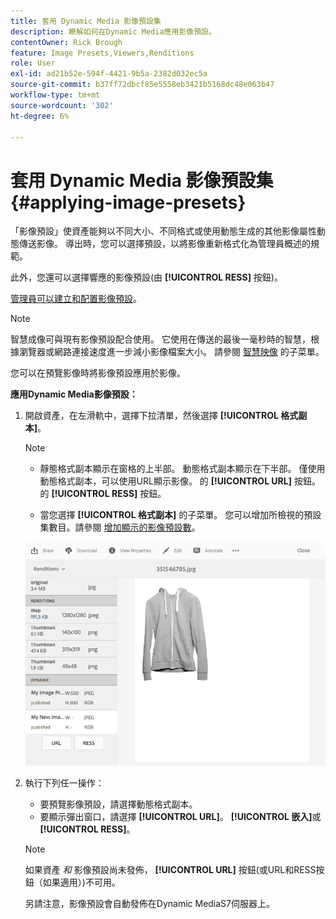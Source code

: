 ```yaml
---
title: 套用 Dynamic Media 影像預設集
description: 瞭解如何在Dynamic Media應用影像預設。
contentOwner: Rick Brough
feature: Image Presets,Viewers,Renditions
role: User
exl-id: ad21b52e-594f-4421-9b5a-2382d032ec5a
source-git-commit: b37ff72dbcf85e5558eb3421b5168dc48e063b47
workflow-type: tm+mt
source-wordcount: '302'
ht-degree: 6%

---
```


# 套用 Dynamic Media 影像預設集 {#applying-image-presets}

「影像預設」使資產能夠以不同大小、不同格式或使用動態生成的其他影像屬性動態傳送影像。 導出時，您可以選擇預設，以將影像重新格式化為管理員概述的規範。

此外，您還可以選擇響應的影像預設(由 **[!UICONTROL RESS]** 按鈕)。

[管理員可以建立和配置影像預設](managing-image-presets.md)。

>[!NOTE]
>
>智慧成像可與現有影像預設配合使用。 它使用在傳送的最後一毫秒時的智慧，根據瀏覽器或網路連接速度進一步減小影像檔案大小。 請參閱 [智慧映像](imaging-faq.md) 的子菜單。

您可以在預覽影像時將影像預設應用於影像。

**應用Dynamic Media影像預設：**

1. 開啟資產，在左滑軌中，選擇下拉清單，然後選擇 **[!UICONTROL 格式副本]**。

   >[!NOTE]
   >
   >* 靜態格式副本顯示在窗格的上半部。 動態格式副本顯示在下半部。 僅使用動態格式副本，可以使用URL顯示影像。 的 **[!UICONTROL URL]** 按鈕。 的 **[!UICONTROL RESS]** 按鈕。
   >
   >* 當您選擇 **[!UICONTROL 格式副本]** 的子菜單。 您可以增加所檢視的預設集數目。請參閱 [增加顯示的影像預設數](managing-image-presets.md#increasing-or-decreasing-the-number-of-image-presets-that-display)。


   ![chlimage_1-208](assets/chlimage_1-208.png)

1. 執行下列任一操作：

   * 要預覽影像預設，請選擇動態格式副本。
   * 要顯示彈出窗口，請選擇 **[!UICONTROL URL]**。 **[!UICONTROL 嵌入]**&#x200B;或 **[!UICONTROL RESS]**。

   >[!NOTE]
   >
   >如果資產 *和* 影像預設尚未發佈， **[!UICONTROL URL]** 按鈕(或URL和RESS按鈕（如果適用）)不可用。
   >
   >另請注意，影像預設會自動發佈在Dynamic MediaS7伺服器上。
